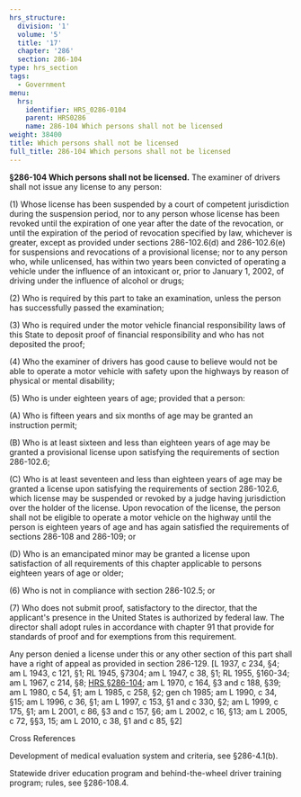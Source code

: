 ```yaml
---
hrs_structure:
  division: '1'
  volume: '5'
  title: '17'
  chapter: '286'
  section: 286-104
type: hrs_section
tags:
  - Government
menu:
  hrs:
    identifier: HRS_0286-0104
    parent: HRS0286
    name: 286-104 Which persons shall not be licensed
weight: 38400
title: Which persons shall not be licensed
full_title: 286-104 Which persons shall not be licensed
---
```

**§286-104 Which persons shall not be licensed.** The examiner of drivers shall not issue any license to any person:

(1) Whose license has been suspended by a court of competent jurisdiction during the suspension period, nor to any person whose license has been revoked until the expiration of one year after the date of the revocation, or until the expiration of the period of revocation specified by law, whichever is greater, except as provided under sections 286-102.6(d) and 286-102.6(e) for suspensions and revocations of a provisional license; nor to any person who, while unlicensed, has within two years been convicted of operating a vehicle under the influence of an intoxicant or, prior to January 1, 2002, of driving under the influence of alcohol or drugs;

(2) Who is required by this part to take an examination, unless the person has successfully passed the examination;

(3) Who is required under the motor vehicle financial responsibility laws of this State to deposit proof of financial responsibility and who has not deposited the proof;

(4) Who the examiner of drivers has good cause to believe would not be able to operate a motor vehicle with safety upon the highways by reason of physical or mental disability;

(5) Who is under eighteen years of age; provided that a person:

(A) Who is fifteen years and six months of age may be granted an instruction permit;

(B) Who is at least sixteen and less than eighteen years of age may be granted a provisional license upon satisfying the requirements of section 286-102.6;

(C) Who is at least seventeen and less than eighteen years of age may be granted a license upon satisfying the requirements of section 286-102.6, which license may be suspended or revoked by a judge having jurisdiction over the holder of the license. Upon revocation of the license, the person shall not be eligible to operate a motor vehicle on the highway until the person is eighteen years of age and has again satisfied the requirements of sections 286-108 and 286-109; or

(D) Who is an emancipated minor may be granted a license upon satisfaction of all requirements of this chapter applicable to persons eighteen years of age or older;

(6) Who is not in compliance with section 286-102.5; or

(7) Who does not submit proof, satisfactory to the director, that the applicant's presence in the United States is authorized by federal law. The director shall adopt rules in accordance with chapter 91 that provide for standards of proof and for exemptions from this requirement.

Any person denied a license under this or any other section of this part shall have a right of appeal as provided in section 286-129\. [L 1937, c 234, §4; am L 1943, c 121, §1; RL 1945, §7304; am L 1947, c 38, §1; RL 1955, §160-34; am L 1967, c 214, §8; [HRS §286-104](/title-17/chapter-286/section-286-104/); am L 1970, c 164, §3 and c 188, §39; am L 1980, c 54, §1; am L 1985, c 258, §2; gen ch 1985; am L 1990, c 34, §15; am L 1996, c 36, §1; am L 1997, c 153, §1 and c 330, §2; am L 1999, c 175, §1; am L 2001, c 86, §3 and c 157, §6; am L 2002, c 16, §13; am L 2005, c 72, §§3, 15; am L 2010, c 38, §1 and c 85, §2]

Cross References

Development of medical evaluation system and criteria, see §286-4.1(b).

Statewide driver education program and behind-the-wheel driver training program; rules, see §286-108.4.